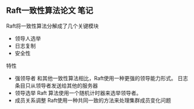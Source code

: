 ## Raft一致性算法论文 笔记

Raft将一致性算法分解成了几个关键模块
- 领导人选举
- 日志复制
- 安全性

特性
- 强领导者 
  和其他一致性算法相比，Raft使用一种更强的领导能力形式。
  日志条目只从领导者发送给其他的服务器
- 领导选举 
  Raft 算法使用一个随机计时器来选举领导者。
- 成员关系调整
  Raft使用一种共同一致的方法来处理集群成员变化问题